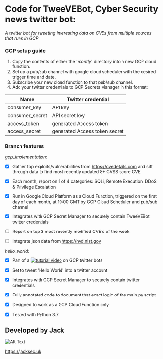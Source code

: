 # Code for TweeVEBot, Cyber Security news twitter bot:

*A twitter bot for tweeting interesting data on CVEs from multiple sources that runs in GCP*

### GCP setup guide

1. Copy the contents of either the '*montly*' directory into a new GCP cloud function.
2. Set up a pub/sub channel with google cloud scheduler with the desired trigger time and date.
3. Subscribe your new cloud function to that pub/sub channel.
5. Add your twitter credentials to GCP Secrets Manager in this format:

Name | Twitter credential
------------ | -------------
consumer_key | API key
consumer_secret | API secret key
access_token | generated Access token
access_secret | generated Access token secret

### Branch features

*gcp_implementation:*

- [x] Gather top exploits/vulnerabilities from https://cvedetails.com and sift through data to find most recently updated 8+ CVSS score CVE

- [x] Each month, report on 1 of 4 categories: SQLi, Remote Execution, DDoS & Privilege Escalation

- [x] Run in Google Cloud Platform as a Cloud Function, triggered on the first day of each month, at 10:00 GMT by GCP Cloud Scheduler and pub/sub channel

- [x] Integrates with GCP Secret Manager to securely contain TweeVEBot twitter credentials

- [ ] Report on top 3 most recently modified CVE's of the week
 
- [ ] Integrate json data from https://nvd.nist.gov

*hello_world:*

- [x] Part of a [![tutorial video](https://img.youtube.com/vi/VID/0.jpg)](https://www.youtube.com/watch?v=qAKjd-PlZsI) on GCP twitter bots

- [x] Set to tweet 'Hello World' into a twitter account

- [x] Integrates with GCP Secret Manager to securely contain twitter credentials

- [x] Fully annotated code to document that exact logic of the main.py script

- [x] Designed to work as a GCP Cloud Function only

- [x] Tested with Python 3.7

## Developed by Jack
![Alt Text](https://raw.githubusercontent.com/jacksec/jacksec.github.io/master/assets/img/logo.png)

https://jacksec.uk